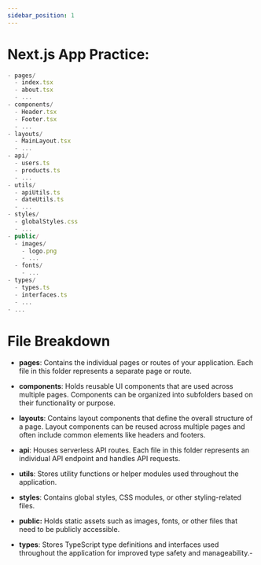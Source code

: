 ```yaml
---
sidebar_position: 1
---
```


# Next.js App Practice:

```js
- pages/
  - index.tsx
  - about.tsx
  - ...
- components/
  - Header.tsx
  - Footer.tsx
  - ...
- layouts/
  - MainLayout.tsx
  - ...
- api/
  - users.ts
  - products.ts
  - ...
- utils/
  - apiUtils.ts
  - dateUtils.ts
  - ...
- styles/
  - globalStyles.css
  - ...
- public/
  - images/
    - logo.png
    - ...
  - fonts/
    - ...
- types/
  - types.ts
  - interfaces.ts
  - ...
- ...

```

# File Breakdown

- **pages**: Contains the individual pages or routes of your application. Each file in this folder represents a separate page or route.

- **components**: Holds reusable UI components that are used across multiple pages. Components can be organized into subfolders based on their functionality or purpose.

- **layouts**: Contains layout components that define the overall structure of a page. Layout components can be reused across multiple pages and often include common elements like headers and footers.

- **api**: Houses serverless API routes. Each file in this folder represents an individual API endpoint and handles API requests.

- **utils**: Stores utility functions or helper modules used throughout the application.

- **styles**: Contains global styles, CSS modules, or other styling-related files.

- **public:** Holds static assets such as images, fonts, or other files that need to be publicly accessible.

- **types**: Stores TypeScript type definitions and interfaces used throughout the application for improved type safety and manageability.-
